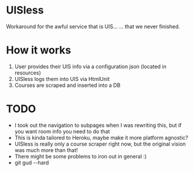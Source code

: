 UISless
=======

Workaround for the awful service that is UIS...
... that we never finished.

How it works
=======
1. User provides their UIS info via a configuration json (located in resources)
2. UISless logs them into UIS via HtmlUnit
3. Courses are scraped and inserted into a DB

TODO
=======
- I took out the navigation to subpages when I was rewriting this, but if you want room info you need to do that
- This is kinda tailored to Heroku, maybe make it more platform agnostic?
- UISless is really only a course scraper right now, but the original vision was much more than that!
- There might be some problems to iron out in general :)
- git gud --hard